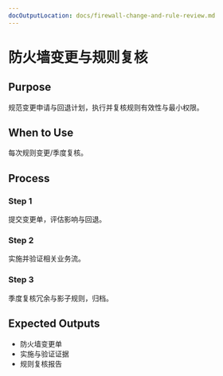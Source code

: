 ```yaml
---
docOutputLocation: docs/firewall-change-and-rule-review.md
---
```


# 防火墙变更与规则复核

## Purpose

规范变更申请与回退计划，执行并复核规则有效性与最小权限。

## When to Use

每次规则变更/季度复核。

## Process

### Step 1

提交变更单，评估影响与回退。

### Step 2

实施并验证相关业务流。

### Step 3

季度复核冗余与影子规则，归档。

## Expected Outputs

- 防火墙变更单
- 实施与验证证据
- 规则复核报告
